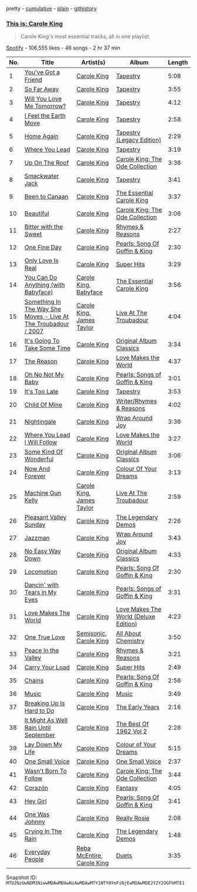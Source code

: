 pretty - [cumulative](/playlists/cumulative/37i9dQZF1DX6GiJlVeD6Ou.md) - [plain](/playlists/plain/37i9dQZF1DX6GiJlVeD6Ou) - [githistory](https://github.githistory.xyz/mackorone/spotify-playlist-archive/blob/main/playlists/plain/37i9dQZF1DX6GiJlVeD6Ou)

### [This is: Carole King](https://open.spotify.com/playlist/37i9dQZF1DX6GiJlVeD6Ou)

> Carole King's most essential tracks, all in one playlist.

[Spotify](https://open.spotify.com/user/spotify) - 106,555 likes - 46 songs - 2 hr 37 min

| No. | Title | Artist(s) | Album | Length |
|---|---|---|---|---|
| 1 | [You've Got a Friend](https://open.spotify.com/track/0nxQwWMGFX6mXPQCVPKq2R) | [Carole King](https://open.spotify.com/artist/319yZVtYM9MBGqmSQnMyY6) | [Tapestry](https://open.spotify.com/album/1JiKH7SywhaUeW79SR5vLJ) | 5:08 |
| 2 | [So Far Away](https://open.spotify.com/track/6BH3e153CURYMjp2sOnfqV) | [Carole King](https://open.spotify.com/artist/319yZVtYM9MBGqmSQnMyY6) | [Tapestry](https://open.spotify.com/album/1JiKH7SywhaUeW79SR5vLJ) | 3:55 |
| 3 | [Will You Love Me Tomorrow?](https://open.spotify.com/track/7qVd0TKcUDUdVaUogsGm4H) | [Carole King](https://open.spotify.com/artist/319yZVtYM9MBGqmSQnMyY6) | [Tapestry](https://open.spotify.com/album/12n11cgnpjXKLeqrnIERoS) | 4:12 |
| 4 | [I Feel the Earth Move](https://open.spotify.com/track/1BWsOxeMx83OrKGCV4gxly) | [Carole King](https://open.spotify.com/artist/319yZVtYM9MBGqmSQnMyY6) | [Tapestry](https://open.spotify.com/album/12n11cgnpjXKLeqrnIERoS) | 2:58 |
| 5 | [Home Again](https://open.spotify.com/track/6jyh00Jiec4AYKrl948jfV) | [Carole King](https://open.spotify.com/artist/319yZVtYM9MBGqmSQnMyY6) | [Tapestry \(Legacy Edition\)](https://open.spotify.com/album/7ggbiEJgwxJjdmKXiVj7yr) | 2:29 |
| 6 | [Where You Lead](https://open.spotify.com/track/5Wy68BE1GonocJJUcIb0p6) | [Carole King](https://open.spotify.com/artist/319yZVtYM9MBGqmSQnMyY6) | [Tapestry](https://open.spotify.com/album/19VT4G1PQQRbK3BilCNCZX) | 3:19 |
| 7 | [Up On The Roof](https://open.spotify.com/track/7o5IiCS3cMTbS994RG9bVp) | [Carole King](https://open.spotify.com/artist/319yZVtYM9MBGqmSQnMyY6) | [Carole King: The Ode Collection](https://open.spotify.com/album/3kbEbYvWSub8LsGZpq6lcp) | 3:36 |
| 8 | [Smackwater Jack](https://open.spotify.com/track/0PrW6YZOBGeukTkvJsSIV3) | [Carole King](https://open.spotify.com/artist/319yZVtYM9MBGqmSQnMyY6) | [Tapestry](https://open.spotify.com/album/12n11cgnpjXKLeqrnIERoS) | 3:41 |
| 9 | [Been to Canaan](https://open.spotify.com/track/2zqZT1bhvu7Bdpq2RcL6jj) | [Carole King](https://open.spotify.com/artist/319yZVtYM9MBGqmSQnMyY6) | [The Essential Carole King](https://open.spotify.com/album/0rGwxrM6v7wQaNm9aC5DSh) | 3:37 |
| 10 | [Beautiful](https://open.spotify.com/track/7oEIm5uvKfOeMwilOAYb32) | [Carole King](https://open.spotify.com/artist/319yZVtYM9MBGqmSQnMyY6) | [Carole King: The Ode Collection](https://open.spotify.com/album/3kbEbYvWSub8LsGZpq6lcp) | 3:06 |
| 11 | [Bitter with the Sweet](https://open.spotify.com/track/6MBS3ARYYlI4FtYjaTinK5) | [Carole King](https://open.spotify.com/artist/319yZVtYM9MBGqmSQnMyY6) | [Rhymes & Reasons](https://open.spotify.com/album/3kUmJfZkReqIb3ZqB4Q4kv) | 2:27 |
| 12 | [One Fine Day](https://open.spotify.com/track/6jkIw5DsGGZoEiqG7UbXYm) | [Carole King](https://open.spotify.com/artist/319yZVtYM9MBGqmSQnMyY6) | [Pearls: Song Of Goffin & King](https://open.spotify.com/album/0KMcJ7cATwp6iWXbXmqr64) | 2:30 |
| 13 | [Only Love Is Real](https://open.spotify.com/track/6Ys8Z1lz6sP82LEzP3Kltz) | [Carole King](https://open.spotify.com/artist/319yZVtYM9MBGqmSQnMyY6) | [Super Hits](https://open.spotify.com/album/24LxaxqKn5tFTMAnHkSVBJ) | 3:29 |
| 14 | [You Can Do Anything \(with Babyface\)](https://open.spotify.com/track/2q1uH1rcCbWmgJRH8EudI3) | [Carole King](https://open.spotify.com/artist/319yZVtYM9MBGqmSQnMyY6), [Babyface](https://open.spotify.com/artist/3aVoqlJOYx31lH1gibGDt3) | [The Essential Carole King](https://open.spotify.com/album/0rGwxrM6v7wQaNm9aC5DSh) | 3:56 |
| 15 | [Something In The Way She Moves \- Live At The Troubadour / 2007](https://open.spotify.com/track/2Iiy1VZNcFIA8PsPls9ZRY) | [Carole King](https://open.spotify.com/artist/319yZVtYM9MBGqmSQnMyY6), [James Taylor](https://open.spotify.com/artist/0vn7UBvSQECKJm2817Yf1P) | [Live At The Troubadour](https://open.spotify.com/album/0sCulNLnuzZW4TGugGi6Gv) | 4:04 |
| 16 | [It's Going To Take Some Time](https://open.spotify.com/track/7kXdOQKvGT5TSFAti9gN3E) | [Carole King](https://open.spotify.com/artist/319yZVtYM9MBGqmSQnMyY6) | [Original Album Classics](https://open.spotify.com/album/4EkVnDDbtHhONUT0msphsH) | 3:34 |
| 17 | [The Reason](https://open.spotify.com/track/7L3DhTkxyYcfxCoGKqW0fe) | [Carole King](https://open.spotify.com/artist/319yZVtYM9MBGqmSQnMyY6) | [Love Makes the World](https://open.spotify.com/album/1F2U0WSicgaB8PwxBk3Tzo) | 4:37 |
| 18 | [Oh No Not My Baby](https://open.spotify.com/track/50OvjXRDMWPGolwBTm6tWI) | [Carole King](https://open.spotify.com/artist/319yZVtYM9MBGqmSQnMyY6) | [Pearls: Songs of Goffin & King](https://open.spotify.com/album/0rwgfoVEgvcCvuwNsamaul) | 3:01 |
| 19 | [It's Too Late](https://open.spotify.com/track/12q3V8ShACq2PSWINMc2rC) | [Carole King](https://open.spotify.com/artist/319yZVtYM9MBGqmSQnMyY6) | [Tapestry](https://open.spotify.com/album/12n11cgnpjXKLeqrnIERoS) | 3:53 |
| 20 | [Child Of Mine](https://open.spotify.com/track/4c7uopYWFjmwi1XAQVJzhE) | [Carole King](https://open.spotify.com/artist/319yZVtYM9MBGqmSQnMyY6) | [Writer/Rhymes & Reasons](https://open.spotify.com/album/2m1egJNwIoP6R88tvWpib7) | 4:02 |
| 21 | [Nightingale](https://open.spotify.com/track/2RHjNgxFQMTrCLacGKEJwE) | [Carole King](https://open.spotify.com/artist/319yZVtYM9MBGqmSQnMyY6) | [Wrap Around Joy](https://open.spotify.com/album/0u0ehiEE6XSZcWScJ9hVtz) | 3:36 |
| 22 | [Where You Lead I Will Follow](https://open.spotify.com/track/5T2zFXAuqNfYFCwhQKJGHv) | [Carole King](https://open.spotify.com/artist/319yZVtYM9MBGqmSQnMyY6) | [Love Makes the World](https://open.spotify.com/album/3UtHwT5fv1CooKKEIXGGRb) | 3:27 |
| 23 | [Some Kind Of Wonderful](https://open.spotify.com/track/0JMZmZFO0FV6NcrJlD8uNh) | [Carole King](https://open.spotify.com/artist/319yZVtYM9MBGqmSQnMyY6) | [Original Album Classics](https://open.spotify.com/album/4EkVnDDbtHhONUT0msphsH) | 3:06 |
| 24 | [Now And Forever](https://open.spotify.com/track/4k77gN6nozNqbsFGpAr6ol) | [Carole King](https://open.spotify.com/artist/319yZVtYM9MBGqmSQnMyY6) | [Colour Of Your Dreams](https://open.spotify.com/album/5cdxyxPLnunQJVqhlFqZjP) | 3:13 |
| 25 | [Machine Gun Kelly](https://open.spotify.com/track/519xwiampoM1TQydKfMrPB) | [Carole King](https://open.spotify.com/artist/319yZVtYM9MBGqmSQnMyY6), [James Taylor](https://open.spotify.com/artist/0vn7UBvSQECKJm2817Yf1P) | [Live At The Troubadour](https://open.spotify.com/album/0Q8NLyYa3T8jlTPi8GAZ2l) | 2:59 |
| 26 | [Pleasant Valley Sunday](https://open.spotify.com/track/3ej47PLmPAigwPEQkZCLoC) | [Carole King](https://open.spotify.com/artist/319yZVtYM9MBGqmSQnMyY6) | [The Legendary Demos](https://open.spotify.com/album/3qwVZSAZIRYRSTjqJybA8d) | 2:26 |
| 27 | [Jazzman](https://open.spotify.com/track/2wHvE5GdYhuTOAqPg4r0w4) | [Carole King](https://open.spotify.com/artist/319yZVtYM9MBGqmSQnMyY6) | [Wrap Around Joy](https://open.spotify.com/album/0u0ehiEE6XSZcWScJ9hVtz) | 3:43 |
| 28 | [No Easy Way Down](https://open.spotify.com/track/25JDcUuM5hewkTlIlGnC4D) | [Carole King](https://open.spotify.com/artist/319yZVtYM9MBGqmSQnMyY6) | [Original Album Classics](https://open.spotify.com/album/4EkVnDDbtHhONUT0msphsH) | 4:33 |
| 29 | [Locomotion](https://open.spotify.com/track/0BtuzmdDa6rChwkWLHmTOQ) | [Carole King](https://open.spotify.com/artist/319yZVtYM9MBGqmSQnMyY6) | [Pearls: Song Of Goffin & King](https://open.spotify.com/album/0KMcJ7cATwp6iWXbXmqr64) | 2:30 |
| 30 | [Dancin' with Tears in My Eyes](https://open.spotify.com/track/7IZKts0yjOguC78lwakLPX) | [Carole King](https://open.spotify.com/artist/319yZVtYM9MBGqmSQnMyY6) | [Pearls: Songs of Goffin & King](https://open.spotify.com/album/0rwgfoVEgvcCvuwNsamaul) | 3:31 |
| 31 | [Love Makes The World](https://open.spotify.com/track/5oQgPie51cNP6LcxhCJE7F) | [Carole King](https://open.spotify.com/artist/319yZVtYM9MBGqmSQnMyY6) | [Love Makes The World \(Deluxe Edition\)](https://open.spotify.com/album/2qUbe76aaOS1LW2ZoucOFK) | 4:23 |
| 32 | [One True Love](https://open.spotify.com/track/5JbER7uSCN5oQERYMHbpua) | [Semisonic](https://open.spotify.com/artist/1TqQi97nqeiuOJrIFv5Sw0), [Carole King](https://open.spotify.com/artist/319yZVtYM9MBGqmSQnMyY6) | [All About Chemistry](https://open.spotify.com/album/5UbtGLIz66mZYB0tYnflpT) | 3:50 |
| 33 | [Peace In the Valley](https://open.spotify.com/track/12BUnLZGAUBJ0KoZDaDFz7) | [Carole King](https://open.spotify.com/artist/319yZVtYM9MBGqmSQnMyY6) | [Rhymes & Reasons](https://open.spotify.com/album/3kUmJfZkReqIb3ZqB4Q4kv) | 3:21 |
| 34 | [Carry Your Load](https://open.spotify.com/track/6WLOgUxpUjnHovRYMqW5ie) | [Carole King](https://open.spotify.com/artist/319yZVtYM9MBGqmSQnMyY6) | [Super Hits](https://open.spotify.com/album/2AAJvDeGHpya2YNDQLEqJz) | 2:49 |
| 35 | [Chains](https://open.spotify.com/track/36oiWXwyBtAnyxWy7WU12w) | [Carole King](https://open.spotify.com/artist/319yZVtYM9MBGqmSQnMyY6) | [Pearls: Song Of Goffin & King](https://open.spotify.com/album/0KMcJ7cATwp6iWXbXmqr64) | 2:56 |
| 36 | [Music](https://open.spotify.com/track/63dTQ8K3mJKJWUZi5sMNRV) | [Carole King](https://open.spotify.com/artist/319yZVtYM9MBGqmSQnMyY6) | [Music](https://open.spotify.com/album/6RWKpU7niokSEFMrrtAgBj) | 3:49 |
| 37 | [Breaking Up Is Hard to Do](https://open.spotify.com/track/33KeXsyDvaJ9ycZuylMHXT) | [Carole King](https://open.spotify.com/artist/319yZVtYM9MBGqmSQnMyY6) | [The Early Years](https://open.spotify.com/album/3V4vij3xyf6O3HvY3WN2yy) | 2:16 |
| 38 | [It Might As Well Rain Until September](https://open.spotify.com/track/6pXOoK5j1kKPzdxxNvWk08) | [Carole King](https://open.spotify.com/artist/319yZVtYM9MBGqmSQnMyY6) | [The Best Of 1962 Vol 2](https://open.spotify.com/album/2yYTBapPaNhiUyewomLT1W) | 2:26 |
| 39 | [Lay Down My Life](https://open.spotify.com/track/31lrDnJT9laP6buhR1ngrm) | [Carole King](https://open.spotify.com/artist/319yZVtYM9MBGqmSQnMyY6) | [Colour of Your Dreams](https://open.spotify.com/album/6wfihscZlljyHekAqcX90J) | 5:15 |
| 40 | [One Small Voice](https://open.spotify.com/track/0BvYSYabRJb6IKHsalO2Xc) | [Carole King](https://open.spotify.com/artist/319yZVtYM9MBGqmSQnMyY6) | [One Small Voice](https://open.spotify.com/album/24R0VrFy5pG3h7fZ3jMaBh) | 2:37 |
| 41 | [Wasn't Born To Follow](https://open.spotify.com/track/0BLIXDvhaxZzAGuaBH2jwu) | [Carole King](https://open.spotify.com/artist/319yZVtYM9MBGqmSQnMyY6) | [Carole King: The Ode Collection](https://open.spotify.com/album/3kbEbYvWSub8LsGZpq6lcp) | 3:44 |
| 42 | [Corazón](https://open.spotify.com/track/4kuCVncEUlhFNahtruop4i) | [Carole King](https://open.spotify.com/artist/319yZVtYM9MBGqmSQnMyY6) | [Fantasy](https://open.spotify.com/album/3oBOHwgHLmI3HzN9nxaUZl) | 4:05 |
| 43 | [Hey Girl](https://open.spotify.com/track/0lFFHGknJERNT8rL23sLcm) | [Carole King](https://open.spotify.com/artist/319yZVtYM9MBGqmSQnMyY6) | [Pearls: Song Of Goffin & King](https://open.spotify.com/album/0KMcJ7cATwp6iWXbXmqr64) | 3:41 |
| 44 | [One Was Johnny](https://open.spotify.com/track/0c8SIKptqeB9qNC4g9c0jj) | [Carole King](https://open.spotify.com/artist/319yZVtYM9MBGqmSQnMyY6) | [Really Rosie](https://open.spotify.com/album/2fknQru3D4hvsU7BDfgbSd) | 2:08 |
| 45 | [Crying In The Rain](https://open.spotify.com/track/77aum1SU94w0Av4E77RSJP) | [Carole King](https://open.spotify.com/artist/319yZVtYM9MBGqmSQnMyY6) | [The Legendary Demos](https://open.spotify.com/album/3qwVZSAZIRYRSTjqJybA8d) | 1:48 |
| 46 | [Everyday People](https://open.spotify.com/track/2PAEKuPg0JjJC7fFH9XJCC) | [Reba McEntire](https://open.spotify.com/artist/02rd0anEWfMtF7iMku9uor), [Carole King](https://open.spotify.com/artist/319yZVtYM9MBGqmSQnMyY6) | [Duets](https://open.spotify.com/album/2Wj4aipcgskjHrk2pXmERR) | 3:35 |

Snapshot ID: `MTU2NzUwNDM3NiwwMDAwMDAwNzAwMDAwMTY1NTY0YmFiNjEwMDAwMDE2Y2Y2OGFhMTE1`